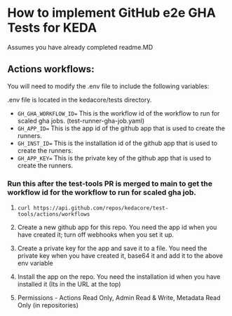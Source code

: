 # How to implement GitHub e2e GHA Tests for KEDA

Assumes you have already completed readme.MD

## Actions workflows:

You will need to modify the .env file to include the following variables:

.env file is located in the kedacore/tests directory.

- `GH_GHA_WORKFLOW_ID=` This is the workflow id of the workflow to run for scaled gha jobs. (test-runner-gha-job.yaml)
- `GH_APP_ID=` This is the app id of the github app that is used to create the runners.
- `GH_INST_ID=` This is the installation id of the github app that is used to create the runners.
- `GH_APP_KEY=` This is the private key of the github app that is used to create the runners.

### Run this after the test-tools PR is merged to main to get the workflow id for the workflow to run for scaled gha job.
1. `curl https://api.github.com/repos/kedacore/test-tools/actions/workflows`

2. Create a new github app for this repo. You need the app id when you have created it; turn off webhooks when you set it up.
3. Create a private key for the app and save it to a file. You need the private key when you have created it, base64 it and add it to the above env variable
4. Install the app on the repo. You need the installation id when you have installed it (Its in the URL at the top)
5. Permissions - Actions Read Only, Admin Read & Write, Metadata Read Only (in repositories)